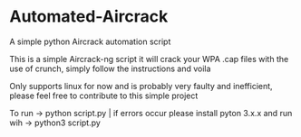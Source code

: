 # Automated-Aircrack
A simple python Aircrack automation script

This is a simple Aircrack-ng script it will crack your WPA .cap files with the use of crunch, simply follow the instructions and voila

Only supports linux for now and is probably very faulty and inefficient, please feel free to contribute to this simple project

To run → python script.py | 
if errors occur please install pyton 3.x.x and run wih → python3 script.py
